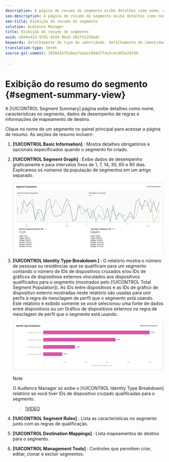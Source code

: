 ```yaml
---
description: A página de resumo do segmento exibe detalhes como nome, características no segmento, regras, dados de desempenho e informações de mapeamento de destino.
seo-description: A página de resumo do segmento exibe detalhes como nome, características no segmento, regras, dados de desempenho e informações de mapeamento de destino.
seo-title: Exibição do resumo do segmento
solution: Audience Manager
title: Exibição do resumo do segmento
uuid: e844e423-9701-42d4-9ba5-d82f41358adc
keywords: detalhamento de tipo de identidade, detalhamento de identidade, relatório de identidade de público-alvo
translation-type: tm+mt
source-git-commit: 345042673a9ee7abdac994d774e5c4c893a78749

---
```



# Exibição do resumo do segmento {#segment-summary-view}

A [!UICONTROL Segment Summary] página exibe detalhes como nome, características no segmento, dados de desempenho de regras e informações de mapeamento de destino.

Clique no nome de um segmento no painel principal para acessar a página de resumo. As seções de resumo incluem:

1. **[!UICONTROL Basic Information]** : Mostra detalhes obrigatórios e opcionais especificados quando o segmento foi criado.
2. **[!UICONTROL Segment Graph]** : Exibe dados de desempenho graficamente e para intervalos fixos de 1, 7, 14, 30, 60 e 90 dias. Explicamos os números da população de segmentos em um artigo [](../../features/segments/segment-builder-data.md)separado.

   ![gráfico de segmentos](assets/segment-graph.png)

3. **[!UICONTROL Identity Type Breakdown ]** : O relatório mostra o número de pessoas ou residências que se qualificam para um segmento contando o número de IDs de dispositivos cruzados e/ou IDs de gráficos de dispositivos externos vinculados aos dispositivos qualificados para o segmento (mostrados pelo [!UICONTROL Total Segment Population]). As IDs entre dispositivos e as IDs de gráfico de dispositivo externo mostradas neste relatório são usadas para unir perfis à regra de mesclagem de perfil que o segmento está usando. Este relatório é exibido somente se você selecionou uma fonte de dados entre dispositivos ou um Gráfico de dispositivos externos na regra de mesclagem de perfil que o segmento está usando.

   ![gráfico de segmentos](assets/segment-type.png)

   >[!NOTE]
   >
   >O Audience Manager só exibe o [!UICONTROL Identity Type Breakdown] relatório se você tiver IDs de dispositivo cruzado qualificadas para o segmento.

   >[!VIDEO](https://video.tv.adobe.com/v/27977/?captions=por_br)

4. **[!UICONTROL Segment Rules]** : Lista as características no segmento junto com as regras de qualificação.
5. **[!UICONTROL Destination Mappings]** : Lista mapeamentos de destino para o segmento.
6. **[!UICONTROL Management Tools]** : Controles que permitem criar, editar, clonar e excluir segmentos.